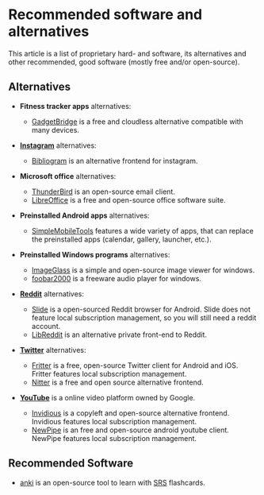 # Recommended software and alternatives

This article is a list of proprietary hard- and software, its alternatives and other
recommended, good software (mostly free and/or open-source).

## Alternatives

- **Fitness tracker apps** alternatives:
  - [GadgetBridge](https://codeberg.org/Freeyourgadget/Gadgetbridge) is a free and
  cloudless alternative compatible with many devices.

- [**Instagram**](https://instagram.com) alternatives:
  - [Bibliogram](./bibliogram.md) is an alternative frontend for instagram.

- **Microsoft office** alternatives:
  - [ThunderBird](https://www.thunderbird.net/) is an open-source email client.
  - [LibreOffice](https://www.libreoffice.org/) is a free and open-source office
  software suite.

- **Preinstalled Android apps** alternatives:
  - [SimpleMobileTools](https://www.simplemobiletools.com/) features a wide variety
  of apps, that can replace the preinstalled apps (calendar, gallery, launcher, etc.).

- **Preinstalled Windows programs** alternatives:
  - [ImageGlass](https://github.com/d2phap/ImageGlass) is a simple and open-source
  image viewer for windows.
  - [foobar2000](https://www.foobar2000.org/) is a freeware audio player for windows.

- [**Reddit**](https://reddit.com) alternatives:
  - [Slide](https://github.com/ccrama/Slide) is a open-sourced Reddit browser for
  Android. Slide does not feature local subscription management, so you will still
  need a reddit account.
  - [LibReddit](./libreddit.md) is an alternative private front-end to Reddit.

- [**Twitter**](https://twitter.com) alternatives:
  - [Fritter](https://github.com/jonjomckay/fritter) is a free, open-source Twitter
  client for Android and iOS. Fritter features local subscription management.
  - [Nitter](./nitter.md) is a free and open source alternative frontend.

- [**YouTube**](https://youtube.com) is a online video platform owned by Google.
  - [Invidious](./invidious.md) is a copyleft and open-source alternative frontend.
  Invidious features local subscription management.
  - [NewPipe](https://newpipe.net/) is an free and open-source android youtube client.
  NewPipe features local subscription management.

## Recommended Software

- [anki](https://github.com/ankitects/anki) is an open-source tool to learn with
[SRS](https://en.wikipedia.org/wiki/Spaced_repetition) flashcards.
